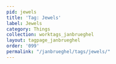 ```yaml
---
pid: jewels
title: 'Tag: Jewels'
label: Jewels
category: Things
collection: worktags_janbrueghel
layout: tagpage_janbrueghel
order: '099'
permalink: "/janbrueghel/tags/jewels/"
---
```

